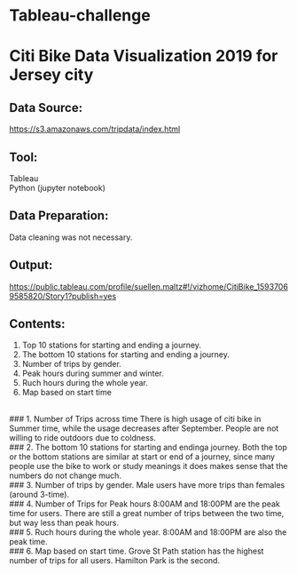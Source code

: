 # Tableau-challenge

# Citi Bike Data Visualization 2019 for Jersey city

## Data Source: 
https://s3.amazonaws.com/tripdata/index.html

## Tool: 
Tableau<br>
Python (jupyter notebook)

## Data Preparation:
Data cleaning was not necessary. 

## Output:
https://public.tableau.com/profile/suellen.maltz#!/vizhome/CitiBike_15937069585820/Story1?publish=yes
<br>

## Contents:
1. Top 10 stations for starting and ending a journey.
2. The bottom 10 stations for starting and ending a journey.
3. Number of trips by gender.
4. Peak hours during summer and winter.
5. Ruch hours during the whole year.
6. Map based on start time
<br>
### 1. Number of Trips across time
There is high usage of citi bike in Summer time, while the usage decreases after September. People are not willing to ride outdoors due to coldness.<br>
### 2. The bottom 10 stations for starting and endinga journey.
Both the top or the bottom stations are similar at start or end of a journey, since many people use the bike to work or study meanings it does makes sense that the numbers do not change much. <br>
### 3. Number of trips by gender.
Male users have more trips than females (around 3-time). <br>
### 4. Number of Trips for Peak hours
8:00AM and 18:00PM are the peak time for users. There are still a great number of trips between the two time, but way less than peak hours.<br>
### 5. Ruch hours during the whole year.
8:00AM and 18:00PM are also the peak time.<br>
### 6. Map based on start time.
Grove St Path station has the highest number of trips for all users. Hamilton Park is the second.<br>

